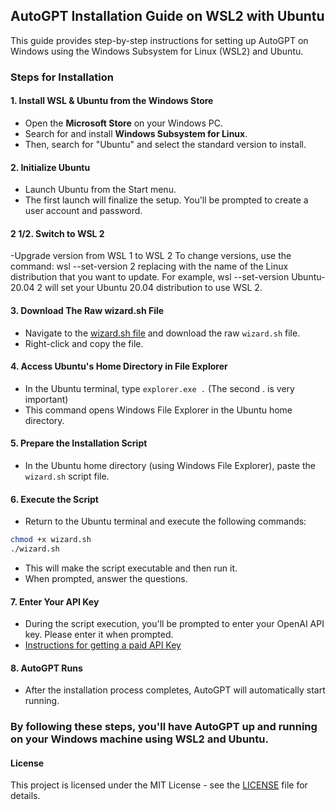 ## AutoGPT Installation Guide on WSL2 with Ubuntu

This guide provides step-by-step instructions for setting up AutoGPT on Windows using the Windows Subsystem for Linux (WSL2) and Ubuntu.

### Steps for Installation

#### 1. Install WSL & Ubuntu from the Windows Store
- Open the **Microsoft Store** on your Windows PC.
- Search for and install **Windows Subsystem for Linux**.
- Then, search for "Ubuntu" and select the standard version to install.

#### 2. Initialize Ubuntu
- Launch Ubuntu from the Start menu.
- The first launch will finalize the setup. You'll be prompted to create a user account and password.

#### 2 1/2. Switch to WSL 2
-Upgrade version from WSL 1 to WSL 2 To change versions, use the command: wsl --set-version <distro name> 2 replacing <distro name> with the name of the Linux distribution that you want to update. For example, wsl --set-version Ubuntu-20.04 2 will set your Ubuntu 20.04 distribution to use WSL 2.

#### 3. Download The Raw wizard.sh File
- Navigate to the [wizard.sh file](https://github.com/Significant-Gravitas/AutoGPT_Wizard/blob/master/wizard.sh) and download the raw `wizard.sh` file.
- Right-click and copy the file.

#### 4. Access Ubuntu's Home Directory in File Explorer
- In the Ubuntu terminal, type `explorer.exe .` (The second . is very important)
- This command opens Windows File Explorer in the Ubuntu home directory.

#### 5. Prepare the Installation Script
- In the Ubuntu home directory (using Windows File Explorer), paste the `wizard.sh` script file.

#### 6. Execute the Script
- Return to the Ubuntu terminal and execute the following commands:
```bash
chmod +x wizard.sh
./wizard.sh
```
- This will make the script executable and then run it.
- When prompted, answer the questions.

#### 7. Enter Your API Key
- During the script execution, you'll be prompted to enter your OpenAI API key. Please enter it when prompted.
- [Instructions for getting a paid API Key](https://docs.agpt.co/autogpt/setup/#getting-an-openai-api-key)

#### 8. AutoGPT Runs
- After the installation process completes, AutoGPT will automatically start running.

### By following these steps, you'll have AutoGPT up and running on your Windows machine using WSL2 and Ubuntu.


#### License

This project is licensed under the MIT License - see the [LICENSE](https://github.com/NeonN3mesis/AGPT_WIZARD/blob/main/LICENSE) file for details.
